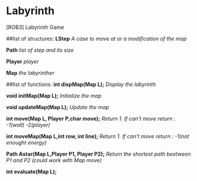 # Labyrinth
[ROB3] Labyrinth Game

##list of structures:
**LStep** *A case to move at or a modification of the map*

**Path**  *list of step and its size*

**Player** *player*

**Map** *the labyrinther*

##list of functions:
**int dispMap(Map L);** *Display the labyrinth*

**void initMap(Map L);** *Initialize the map*

**void updateMap(Map L);** *Update the map*

**int move(Map L, Player P,char move);** *Return 1. If can't move return : -1(wall) -2(player)*

**int moveMap(Map L,int row, int line);** *Return 1. If can't move return : -1(not enought energy)*

**Path Astar(Map L,Player P1, Player P2);** *Return the shortest path beetween P1 and P2 (could work with Map move)*

**int evaluate(Map L);**
